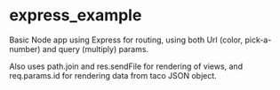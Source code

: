# express_example

Basic Node app using Express for routing, using both Url (color, pick-a-number) and query (multiply) params. 

Also uses path.join and res.sendFile for rendering of views, and req.params.id for rendering data from taco JSON object.
